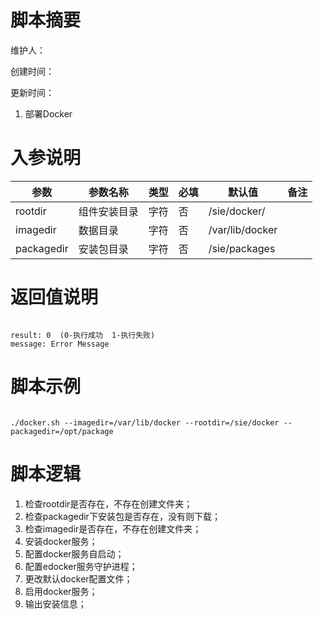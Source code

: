 # 脚本摘要

维护人：

创建时间：

更新时间：



1. 部署Docker



# 入参说明

| 参数       | 参数名称     | 类型 | 必填 | 默认值           | 备注 |
| ---------- | ------------ | ---- | ---- | ---------------- | ---- |
| rootdir    | 组件安装目录 | 字符 | 否   | /sie/docker/     |      |
| imagedir    | 数据目录     | 字符 | 否   | /var/lib/docker |      |
| packagedir | 安装包目录   | 字符 | 否   | /sie/packages    |      |



# 返回值说明

``` shell

result: 0  (0-执行成功  1-执行失败)
message: Error Message

```



# 脚本示例

``` shell

./docker.sh --imagedir=/var/lib/docker --rootdir=/sie/docker --packagedir=/opt/package

```



# 脚本逻辑

1. 检查rootdir是否存在，不存在创建文件夹；
2. 检查packagedir下安装包是否存在，没有则下载；
3. 检查imagedir是否存在，不存在创建文件夹；
4. 安装docker服务；
5. 配置docker服务自启动；
6. 配置edocker服务守护进程；
7. 更改默认docker配置文件；
8. 启用docker服务；
9. 输出安装信息；